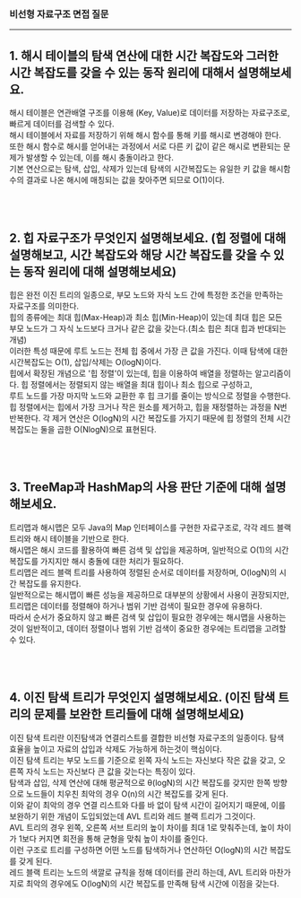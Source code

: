 ### 비선형 자료구조 면접 질문
---

## 1. 해시 테이블의 탐색 연산에 대한 시간 복잡도와 그러한 시간 복잡도를 갖을 수 있는 동작 원리에 대해서 설명해보세요.
해시 테이블은 연관배열 구조를 이용해 (Key, Value)로 데이터를 저장하는 자료구조로, 빠르게 데이터를 검색할 수 있다.  
해시 테이블에서 자료를 저장하기 위해 해시 함수를 통해 키를 해시로 변경해야 한다.  
또한 해시 함수로 해시를 얻어내는 과정에서 서로 다른 키 값이 같은 해시로 변환되는 문제가 발생할 수 있는데, 이를 해시 충돌이라고 한다.  
기본 연산으로는 탐색, 삽입, 삭제가 있는데 탐색의 시간복잡도는 유일한 키 값을 해시함수의 결과로 나온 해시에 매칭되는 값을 찾아주면 되므로 O(1)이다.


<br/><br/>


## 2. 힙 자료구조가 무엇인지 설명해보세요. (힙 정렬에 대해 설명해보고, 시간 복잡도와 해당 시간 복잡도를 갖을 수 있는 동작 원리에 대해 설명해보세요)
힙은 완전 이진 트리의 일종으로, 부모 노드와 자식 노드 간에 특정한 조건을 만족하는 자료구조를 의미한다.  
힙의 종류에는 최대 힙(Max-Heap)과 최소 힙(Min-Heap)이 있는데 최대 힙은 모든 부모 노드가 그 자식 노드보다 크거나 같은 값을 갖는다.(최소 힙은 최대 힙과 반대되는 개념)  
이러한 특성 때문에 루트 노드는 전체 힙 중에서 가장 큰 값을 가진다. 이때 탐색에 대한 시간복잡도는 O(1), 삽입/삭제는 O(logN)이다.  
힙에서 확장된 개념으로 '힙 정렬'이 있는데, 힙을 이용하여 배열을 정렬하는 알고리즘이다. 힙 정렬에서는 정렬되지 않는 배열을 최대 힙이나 최소 힙으로 구성하고,  
루트 노드를 가장 마지막 노드와 교환한 후 힙 크기를 줄이는 방식으로 정렬을 수행한다.  
힙 정렬에서는 힙에서 가장 크거나 작은 원소를 제거하고, 힙을 재정렬하는 과정을 N번 반복한다. 각 제거 연산은 O(logN)의 시간 복잡도를 가지기 때문에 힙 정렬의 전체 시간 복잡도는 둘을 곱한 O(NlogN)으로 표현된다.


<br/><br/>


## 3. TreeMap과 HashMap의 사용 판단 기준에 대해 설명해보세요.
트리맵과 해시맵은 모두 Java의 Map 인터페이스를 구현한 자료구조로, 각각 레드 블랙 트리와 해시 테이블을 기반으로 한다.  
해시맵은 해시 코드를 활용하여 빠른 검색 및 삽입을 제공하며, 일반적으로 O(1)의 시간 복잡도를 가지지만 해시 충돌에 대한 처리가 필요하다.  
트리맵은 레드 블랙 트리를 사용하여 정렬된 순서로 데이터를 저장하며, O(logN)의 시간 복잡도를 유지한다.  
일반적으로는 해시맵이 빠른 성능을 제공하므로 대부분의 상황에서 사용이 권장되지만, 트리맵은 데이터를 정렬해야 하거나 범위 기반 검색이 필요한 경우에 유용하다.  
따라서 순서가 중요하지 않고 빠른 검색 및 삽입이 필요한 경우에는 해시맵을 사용하는 것이 일반적이고, 데이터 정렬이나 범위 기반 검색이 중요한 경우에는 트리맵을 고려할 수 있다.


<br/><br/>


## 4. 이진 탐색 트리가 무엇인지 설명해보세요. (이진 탐색 트리의 문제를 보완한 트리들에 대해 설명해보세요)
이진 탐색 트리란 이진탐색과 연결리스트를 결합한 비선형 자료구조의 일종이다. 탐색 효율을 높이고 자료의 삽입과 삭제도 가능하게 하는것이 핵심이다.  
이진 탐색 트리는 부모 노드를 기준으로 왼쪽 자식 노드는 자신보다 작은 값을 갖고, 오른쪽 자식 노드는 자신보다 큰 값을 갖는다는 특징이 있다.  
탐색과 삽입, 삭제 연산에 대해 평균적으로 θ(logN)의 시간 복잡도를 갖지만 한쪽 방향으로 노드들이 치우친 최악의 경우 O(n)의 시간 복잡도를 갖게 된다.  
이와 같이 최악의 경우 연결 리스트와 다를 바 없이 탐색 시간이 길어지기 때문에, 이를 보완하기 위한 개념이 도입되었는데 AVL 트리와 레드 블랙 트리가 그것이다.  
AVL 트리의 경우 왼쪽, 오른쪽 서브 트리의 높이 차이를 최대 1로 맞춰주는데, 높이 차이가 1보다 커지면 회전을 통해 균형을 맞춰 높이 차이를 줄인다.  
이런 구조로 트리를 구성하면 어떤 노드를 탐색하거나 연산하던 O(logN)의 시간 복잡도를 갖게 된다.  
레드 블랙 트리는 노드의 색깔로 규칙을 정해 데이터를 관리 하는데, AVL 트리와 마찬가지로 최악의 경우에도 O(logN)의 시간 복잡도를 만족해 탐색 시간에 이점을 갖는다.
